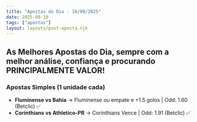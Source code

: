 ```yaml
---
title: "Apostas do Dia - 10/09/2025"
date: 2025-09-10
tags: ["apostas"]
layout: layouts/post-aposta.njk
---
```


## As Melhores Apostas do Dia, sempre com a melhor análise, confiança e procurando PRINCIPALMENTE VALOR!

### Apostas Simples (1 unidade cada)

- **Fluminense vs Bahia** → Fluminense ou empate e +1.5 golos | Odd: 1.60 (Betclic) ✅
- **Corinthians vs Athletico-PR** → Corinthians Vence | Odd: 1.91 (Betclic) ✅

